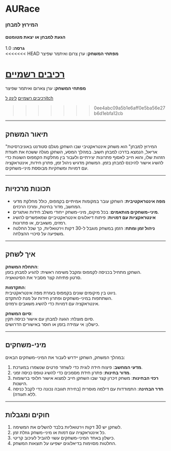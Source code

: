 # AURace

### המירוץ למבחן 
#### הגעת למבחן או יצאת מטומטם

**גרסה:** 1.0  
<<<<<<< HEAD
**מפתחי המשחק:** ערן צרום ואיתמר שפיצר

[רכיבים רשמיים](https://github.com/gamedev-ariel/AURace/wiki)
=======
**מפתחי המשחק:** ערן צארום ואיתמר שפיצר

[רכיבים רשמיים](https://github.com/gamedev-ariel/AURace/wiki)
[לינק לitch](https://eran-david.itch.io/aurace)
>>>>>>> 0ee4abc09a5b1e6aff0e5ba56e27b6d1ebfa12cb


---

## תיאור המשחק  
"המירוץ למבחן" הוא משחק אינטראקטיבי שבו השחקן מגלם סטודנט באוניברסיטת אריאל, הנמצא בדרכו למבחן חשוב. במהלך המסע, השחקן מגלה ששכח את תעודת הזהות שלו, והוא חייב לאסוף פתרונות יצירתיים ולעבור בין מחלקות הקמפוס השונות כדי להשיג אישור להיכנס למבחן בזמן. המשחק מדגיש ניהול זמן, פתרון חידות, אינטראקציה עם דמויות ומשחקיות מבוססת מיני-משחקים.  

---

## תכונות מרכזיות  
- **מפה אינטראקטיבית**: השחקן עובר במקומות אמיתיים בקמפוס, כולל מחלקת מדעי המחשב, מדור בחינות, ומרכז הרכזים.  
- **מיני-משחקים מותאמים**: בכל מיקום, מיני-משחק ייחודי משלב חידות ואתגרים.  
- **אינטראקציות עם דמויות**: פיתוח דיאלוגים אינטראקטיביים שמאפשרים להשיג רמזים, משאבים, או פתרונות.  
- **ניהול זמן ומתח**: הזמן במשחק מוגבל ל-30 דקות וירטואליות, כך שכל החלטה משפיעה על סיכויי ההצלחה.  

---

## איך לשחק  
**התחלת המשחק**:  
   השחקן מתחיל בכניסה לקמפוס ומקבל משימה ראשית: להגיע למבחן בזמן.  
   סרטון פתיחה קצר מסביר את הסיטואציה.  

**התקדמות**:  
   ניווט בין מיקומים שונים בקמפוס בעזרת מפה אינטראקטיבית.  
   השתתפות במיני-משחקים ופתרון חידות על מנת להתקדם.  
   אינטראקציה עם דמויות כדי להשיג משאבים ורמזים.  

**סיום המשחק**:  
   סיום מוצלח: הגעה למבחן עם אישור כניסה תקין.  
   כישלון: אי עמידה בזמן או חוסר באישורים הדרושים.  

---

## מיני-משחקים  
במהלך המשחק, השחקן יידרש לעבור את המיני-משחקים הבאים:  
1. **מדעי המחשב**: פיצוח חידה לוגית כדי לשחזר פרטים שנשמרו במערכת.  
2. **מדור בחינות**: פתרון חידת מסמכים כדי להשיג טופס כניסה זמני.  
3. **רכזי הבחינות**: משחק זיכרון קצר שבו השחקן חייב למצוא אישור חלופי ברשומות הישנות.  
4. **חדר הבחינה**: התמודדות עם דילמה מוסרית (בחירת תגובה נכונה כדי לקבל כניסה ללא תעודה).  

---

## חוקים ומגבלות  
1. לשחקן יש 30 דקות וירטואליות בלבד להשלים את המשימה.  
2. כל אינטראקציה עם דמות או מיני-משחק גוזלת זמן.  
3. כישלון באחד המיני-משחקים עשוי להוביל לעיכוב קריטי.  
4. החלטות מסוימות בדיאלוגים ישפיעו על תוצאות המשחק.  
